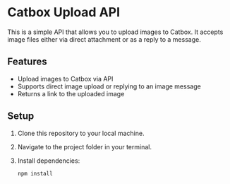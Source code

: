 # Catbox Upload API

This is a simple API that allows you to upload images to Catbox. It accepts image files either via direct attachment or as a reply to a message.

## Features

- Upload images to Catbox via API
- Supports direct image upload or replying to an image message
- Returns a link to the uploaded image

## Setup

1. Clone this repository to your local machine.
2. Navigate to the project folder in your terminal.
3. Install dependencies:

   ```bash
   npm install
